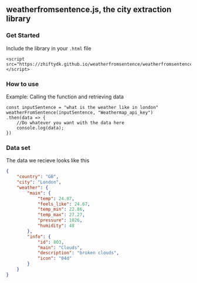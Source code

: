 ## weatherfromsentence.js, the city extraction library
### Get Started
Include the library in your `.html` file
```JS
<script src="https://zhiftydk.github.io/weatherfromsentence/weatherfromsentence.js"></script>
```

### How to use
Example: Calling the function and retrieving data
```JS
const inputSentence = "what is the weather like in london"
weatherFromSentence(inputSentence, "Weathermap_api_key")
.then(data => {
    //Do whatever you want with the data here
    console.log(data);
})
```

### Data set
The data we recieve looks like this
```JSON
{
    "country": "GB",
    "city": "London",
    "weather": {
        "main": {
            "temp": 24.87,
            "feels_like": 24.67,
            "temp_min": 22.86,
            "temp_max": 27.27,
            "pressure": 1026,
            "humidity": 48
        },
        "info": {
            "id": 803,
            "main": "Clouds",
            "description": "broken clouds",
            "icon": "04d"
        }
    }
}
```
